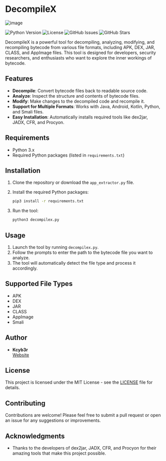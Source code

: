 # DecompileX
![image](https://github.com/user-attachments/assets/e33db896-f5dc-4215-b202-006504aa7b5c)

![Python Version](https://img.shields.io/badge/python-3.x-blue.svg)
![License](https://img.shields.io/badge/license-MIT-green.svg)
![GitHub Issues](https://img.shields.io/github/issues/Kcyb3r/DecompileX.svg)
![GitHub Stars](https://img.shields.io/github/stars/Kcyb3r/DecompileX.svg)



DecompileX is a powerful tool for decompiling, analyzing, modifying, and recompiling bytecode from various file formats, including APK, DEX, JAR, CLASS, and AppImage files. This tool is designed for developers, security researchers, and enthusiasts who want to explore the inner workings of bytecode.


## Features

- **Decompile**: Convert bytecode files back to readable source code.
- **Analyze**: Inspect the structure and contents of bytecode files.
- **Modify**: Make changes to the decompiled code and recompile it.
- **Support for Multiple Formats**: Works with Java, Android, Kotlin, Python, and Smali files.
- **Easy Installation**: Automatically installs required tools like dex2jar, JADX, CFR, and Procyon.

## Requirements

- Python 3.x
- Required Python packages (listed in `requirements.txt`)

## Installation

1. Clone the repository or download the `app_extractor.py` file.
2. Install the required Python packages:

   ```bash
   pip3 install -r requirements.txt
   ```

3. Run the tool:

   ```bash
   python3 decompilex.py
   ```

## Usage

1. Launch the tool by running `decompilex.py`.
2. Follow the prompts to enter the path to the bytecode file you want to analyze.
3. The tool will automatically detect the file type and process it accordingly.

## Supported File Types

- APK
- DEX
- JAR
- CLASS
- AppImage
- Smali

## Author

- **Kcyb3r**  
  [Website](https://www.kezai.online/)

## License

This project is licensed under the MIT License - see the [LICENSE](LICENSE) file for details.

## Contributing

Contributions are welcome! Please feel free to submit a pull request or open an issue for any suggestions or improvements.

## Acknowledgments

- Thanks to the developers of dex2jar, JADX, CFR, and Procyon for their amazing tools that make this project possible.
